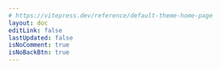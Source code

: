 ```yaml
---
# https://vitepress.dev/reference/default-theme-home-page
layout: doc
editLink: false
lastUpdated: false
isNoComment: true
isNoBackBtn: true
---
```


<!-- 之所以将代码写在 md 里面，而非单独封装为 Vue 组件，因为 aside 不会动态刷新，参考 https://github.com/vuejs/vitepress/issues/2686 -->
<template v-for="post in curPosts" :key="post.url">
  <h2 :id="post.title" class="post-title">
    <a :href="post.url">{{ post.title }}</a>
    <a
      class="header-anchor"
      :href="`#${post.title}`"
      :aria-label="`Permalink to &quot;${post.title}&quot;`"
      >​</a
    >
    <div class="post-date hollow-text source-han-serif">{{ post.date.string }}</div>
  </h2>
  <div v-if="post.excerpt" v-html="post.excerpt"></div>
</template>

<!-- <Pagination /> -->
<div class="pagination-container">
  <t-pagination
    v-model="current"
    v-model:pageSize="pageSize"
    :total="total"
    size="small"
    :showPageSize="false"
    :showPageNumber="!isMobile()"
    :showJumper="isMobile()"
    @current-change="onCurrentChange"
  />
</div>

<script lang="ts" setup>
import { ref, computed } from "vue";
import { useRoute, useRouter } from "vitepress";
// 非 Vue 组件需要手动引入
import {
	MessagePlugin,
	PaginationProps,
	Pagination as TPagination,
} from "tdesign-vue-next";

import { data as posts } from "./.vitepress/theme/posts.data.mts";
import { isMobile } from "./.vitepress/theme/utils/mobile.ts";

const route = useRoute();

const getPage = () => {
  const search = route.query
  const searchParams = new URLSearchParams(search);

  return Number(searchParams.get("page") || "1");
}

const current = ref(getPage())
const pageSize = ref(10);
const total = ref(posts.length);

// 在首页有page参数时，从NAV跳转到当前页，清空了参数，但没有刷新页面内容的问题，需要手动更新current
const router = useRouter();
router.onAfterRouteChange = (to) => {
  current.value = getPage();
}

const curPosts = computed(() => {
	return posts.slice(
		(current.value - 1) * pageSize.value,
		current.value * pageSize.value
	);
});

const onCurrentChange: PaginationProps["onCurrentChange"] = (
	index,
	pageInfo
) => {
	// MessagePlugin.success(`转到第${index}页`);

	const url = new URL(window.location as any);
	url.searchParams.set("page", index.toString());
	window.history.replaceState({}, "", url);

	window.scrollTo({
		top: 0,
	});
};
</script>
<style lang="scss" scoped>
/* 去掉.vp-doc li + li 的 margin-top */
.pagination-container {
	margin-top: 60px;

	:deep(li) {
		margin-top: 0px;
	}
}

.mr-2 {
	margin-right: 2px;
}

.post-title {
	margin-bottom: 6px;
	margin-top: 60px;
	border-top: 0px;
	position: relative;
	top: 0;
	left: 0;

	> a {
		font-weight: 400;
	}

	.post-date {
		position: absolute;
		top: 15px;
		left: -10px;

		z-index: -1;
		opacity: .16;
		font-size: 40px;
		font-weight: 600;
	}

	@media (max-width: 425px) {
		.post-date {
			font-size: 40px !important;
		}
	}
	
	&:first-child {
		margin-top: 20px;
	}
}

.hollow-text {
  
  /* 设置文本颜色为透明 */
  color: var(--vp-c-bg);
  
	-webkit-text-stroke: 1px var(--vp-c-text-1);
}
</style>